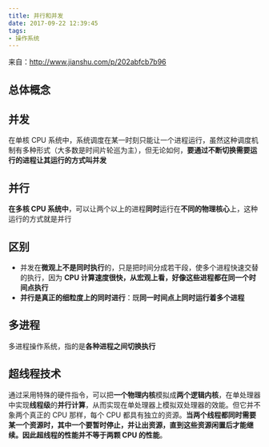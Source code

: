 ```yaml
---
title: 并行和并发
date: 2017-09-22 12:39:45
tags:
- 操作系统
---
```


来自：http://www.jianshu.com/p/202abfcb7b96

## 总体概念

## 并发

在单核 CPU 系统中，系统调度在某一时刻只能让一个进程运行，虽然这种调度机制有多种形式（大多数是时间片轮巡为主），但无论如何，**要通过不断切换需要运行的进程让其运行的方式叫并发**

## 并行

**在多核 CPU 系统中**，可以让两个以上的进程**同时**运行在**不同的物理核心**上，这种运行的方式就是并行

## 区别

- 并发在**微观上不是同时执行**的，只是把时间分成若干段，使多个进程快速交替的执行，因为 **CPU 计算速度很快，从宏观上看，好像这些进程都在同一个时间点执行**
- **并行是真正的细粒度上的同时进行**：既**同一时间点上同时运行着多个进程**

## 多进程

多进程操作系统，指的是**各种进程之间切换执行**

## 超线程技术

通过采用特殊的硬件指令，可以把**一个物理内核**模拟成**两个逻辑内核**，在单处理器中实现**线程级**的**并行计算**，从而实现在单处理器上模拟双处理器的效能。但它并不象两个真正的 CPU 那样，每个 CPU 都具有独立的资源。**当两个线程都同时需要某一个资源时，其中一个要暂时停止，并让出资源，直到这些资源闲置后才能继续。因此超线程的性能并不等于两颗 CPU 的性能**。